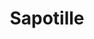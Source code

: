---
category: particulier
title: Sapotille
accroche: Apaise et aide à lâcher prise
price: 60
description: massage sur table | 60mn | 1 pers
bienfait_1: Relaxe et dynamise
bienfait_2: Libére des endorphines
bienfait_3: Soulage les tensions musculaires
popular: true
ctaText: Je prends rendez-vous
icon: ph:phone-call
---